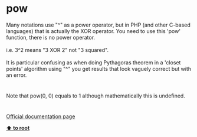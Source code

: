 # pow




<div class="phpcode"><span class="html">
Many notations use &quot;^&quot; as a power operator, but in PHP (and other C-based languages) that is actually the XOR operator. You need to use this &apos;pow&apos; function, there is no power operator.<br><br>i.e. 3^2 means &quot;3 XOR 2&quot; not &quot;3 squared&quot;.<br><br>It is particular confusing as when doing Pythagoras theorem in a &apos;closet points&apos; algorithm using &quot;^&quot; you get results that look vaguely correct but with an error.</span>
</div>
  

#


<div class="phpcode"><span class="html">
Note that pow(0, 0) equals to 1 although mathematically this is undefined.</span>
</div>
  

#

[Official documentation page](https://www.php.net/manual/en/function.pow.php)

**[⬆ to root](/)**